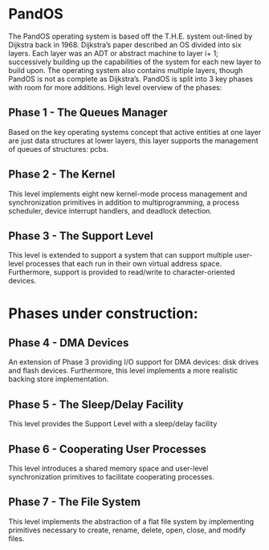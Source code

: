  # PandOS 

The PandOS operating system is based off the T.H.E. system out-lined by Dijkstra back in 1968. Dijkstra’s paper described an OS divided into six layers. Each layer was an ADT or abstract machine to layer i+ 1; successively building up the capabilities of the system for each new layer to build upon. The operating system also contains multiple layers, though PandOS is not as complete as Dijkstra’s. PandOS is split into 3 key phases with room for more additions.  High level overview of the phases: 

## Phase 1 - The Queues Manager
Based on the key operating systems concept that active entities at one layer are just data structures at lower layers, this layer supports the management of queues of structures: pcbs.  

## Phase 2 - The Kernel 
This level implements eight new kernel-mode process management and synchronization primitives in addition to multiprogramming, a process scheduler, device interrupt handlers, and deadlock detection.  

## Phase 3 - The Support Level 
This level is extended to support a system that can support multiple user-level processes that each run in their own virtual address space. Furthermore, support is provided to read/write to character-oriented devices.  


# Phases under construction:

## Phase 4 - DMA Devices 
An extension of Phase 3 providing I/O support for DMA devices: disk drives and flash devices. Furthermore, this level implements a more realistic backing store implementation.  

## Phase 5 - The Sleep/Delay Facility 
This level provides the Support Level with a sleep/delay facility

## Phase 6 - Cooperating User Processes 
This level introduces a shared memory space and user-level synchronization primitives to facilitate cooperating processes. 

## Phase 7 - The File System 
This level implements the abstraction of a flat file system by implementing primitives necessary to create, rename, delete, open, close, and modify files.
